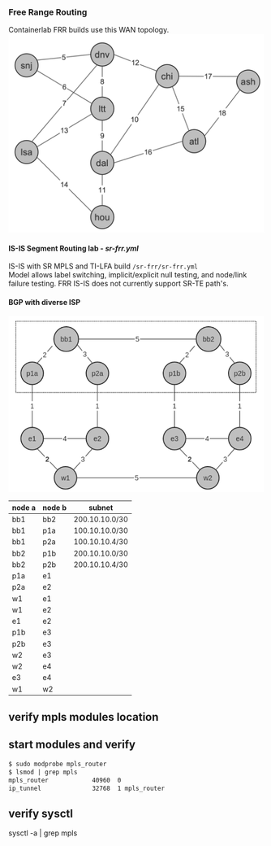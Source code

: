 ### Free Range Routing
Containerlab FRR builds use this WAN  topology.  
![Screenshot](frr-topo.png)

#### IS-IS Segment Routing lab  - _sr-frr.yml_
IS-IS with SR MPLS and TI-LFA build `/sr-frr/sr-frr.yml`  
Model allows label switching, implicit/explicit null testing, and node/link failure testing.  FRR IS-IS does not currently support SR-TE path's.    

#### BGP with diverse ISP

![Screenshot](isp-bgp.png)

 | node a | node b | subnet          |
 |--------|--------|-----------------|
 | bb1    | bb2    |  200.10.10.0/30 |
 | bb1    | p1a    |  100.10.10.0/30 |
 | bb1    | p2a    |  100.10.10.4/30 |
 | bb2    | p1b    |  200.10.10.0/30 |
 | bb2    | p2b    |  200.10.10.4/30 |
 | p1a    | e1     |        |
 | p2a    | e2     |        |
 | w1     | e1     |        |
 | w1     | e2     |        |
 | e1     | e2     |        |
 | p1b    | e3     |        |
 | p2b    | e3     |        |
 | w2     | e3     |        |
 | w2     | e4     |        |
 | e3     | e4     |        |
 | w1     | w2     |        |




verify mpls modules location
----------------------------

start modules and verify
------------------------
```
$ sudo modprobe mpls_router
$ lsmod | grep mpls
mpls_router            40960  0
ip_tunnel              32768  1 mpls_router
```

verify sysctl
-------------
sysctl -a | grep mpls
